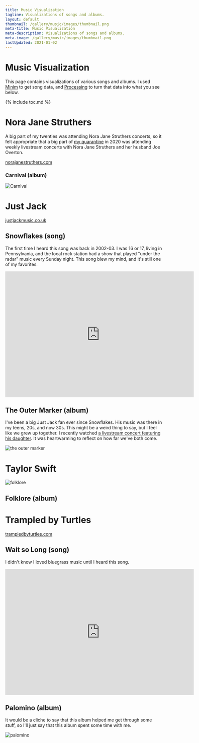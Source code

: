 ```yaml
---
title: Music Visualization
tagline: Visualizations of songs and albums.
layout: default
thumbnail: /gallery/music/images/thumbnail.png
meta-title: Music Visualization
meta-description: Visualizations of songs and albums.
meta-image: /gallery/music/images/thumbnail.png
lastUpdated: 2021-01-02
---
```


<style>
.content img{
  width: 600px;
  image-rendering: pixelated;
}
</style>

<h1>Music Visualization</h1>

This page contains visualizations of various songs and albums. I used [Minim](http://code.compartmental.net/tools/minim/) to get song data, and [Processing](/tutorials/processing) to turn that data into what you see below.

{% include toc.md %}

# Nora Jane Struthers

A big part of my twenties was attending Nora Jane Struthers concerts, so it felt appropriate that a big part of [my quarantine](/blog/my-quarantine) in 2020 was attending weekly livestream concerts with Nora Jane Struthers and her husband Joe Overton.

[norajanestruthers.com](https://www.norajanestruthers.com)

### Carnival (album)

![Carnival](/gallery/music/images/nora-jane-struthers-carnival.png)

# Just Jack

[justjackmusic.co.uk](https://justjackmusic.co.uk/)

## Snowflakes (song)

The first time I heard this song was back in 2002-03. I was 16 or 17, living in Pennsylvania, and the local rock station had a show that played "under the radar" music every Sunday night. This song blew my mind, and it's still one of my favorites.

<iframe width="600" height="400" src="https://www.youtube-nocookie.com/embed/IWWPO69vvuU" frameborder="0" allow="accelerometer; autoplay; encrypted-media; gyroscope; picture-in-picture" allowfullscreen></iframe>

## The Outer Marker (album)

I've been a big Just Jack fan ever since Snowflakes. His music was there in my teens, 20s, and now 30s. This might be a weird thing to say, but I feel like we grew up together. I recently watched [a livestream concert featuring his daughter](https://www.facebook.com/justjackmusic/videos/969241756811786/). It was heartwarming to reflect on how far we've both come.

![the outer marker](/gallery/music/images/just-jack-outer-marker.png)

# Taylor Swift

![folklore](/gallery/music/images/taylor-swift-folklore.png)

## Folklore (album)

# Trampled by Turtles

[trampledbyturtles.com](http://trampledbyturtles.com/)

## Wait so Long (song)

I didn't know I loved bluegrass music until I heard this song.

<iframe width="600" height="400" src="https://www.youtube-nocookie.com/embed/-OmzH3vROlw" frameborder="0" allow="accelerometer; autoplay; encrypted-media; gyroscope; picture-in-picture" allowfullscreen></iframe>

## Palomino (album)

It would be a cliche to say that this album helped me get through some stuff, so I'll just say that this album spent some time with me.

![palomino](/gallery/music/images/trampled-by-turtles-palomino.png)